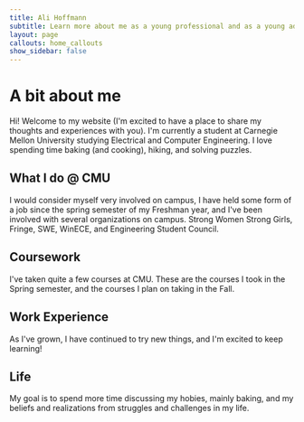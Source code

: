 ```yaml
---
title: Ali Hoffmann
subtitle: Learn more about me as a young professional and as a young adult
layout: page
callouts: home_callouts
show_sidebar: false
---
```


# A bit about me

Hi! Welcome to my website (I'm excited to have a place to share my thoughts and experiences with you). I'm currently a student at Carnegie Mellon University studying Electrical and Computer Engineering. I love spending time baking (and cooking), hiking, and solving puzzles.

## What I do @ CMU

I would consider myself very involved on campus, I have held some form of a job since the spring semester of my Freshman year, and I've been involved with several organizations on campus.
Strong Women Strong Girls, Fringe, SWE, WinECE, and Engineering Student Council.

## Coursework

I've taken quite a few courses at CMU. These are the courses I took in the Spring semester, and the courses I plan on taking in the Fall.

## Work Experience

As I've grown, I have continued to try new things, and I'm excited to keep learning!

## Life

My goal is to spend more time discussing my hobies, mainly baking, and my beliefs and realizations from struggles and challenges in my life.
